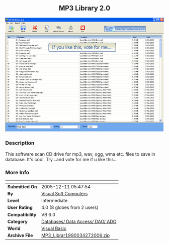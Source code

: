 ﻿<div align="center">

## MP3 Library 2\.0

<img src="PIC2006427722302443.GIF">
</div>

### Description

This software scan CD drive for mp3, wav, ogg, wma etc. files to save in database. It's cool. Try...and vote for me if u like this...
 
### More Info
 


<span>             |<span>
---                |---
**Submitted On**   |2005-12-11 05:47:54
**By**             |[Visual Soft Computers](https://github.com/Planet-Source-Code/PSCIndex/blob/master/ByAuthor/visual-soft-computers.md)
**Level**          |Intermediate
**User Rating**    |4.0 (8 globes from 2 users)
**Compatibility**  |VB 6\.0
**Category**       |[Databases/ Data Access/ DAO/ ADO](https://github.com/Planet-Source-Code/PSCIndex/blob/master/ByCategory/databases-data-access-dao-ado__1-6.md)
**World**          |[Visual Basic](https://github.com/Planet-Source-Code/PSCIndex/blob/master/ByWorld/visual-basic.md)
**Archive File**   |[MP3\_Librar1990034272006\.zip](https://github.com/Planet-Source-Code/visual-soft-computers-mp3-library-2-0__1-65118/archive/master.zip)








